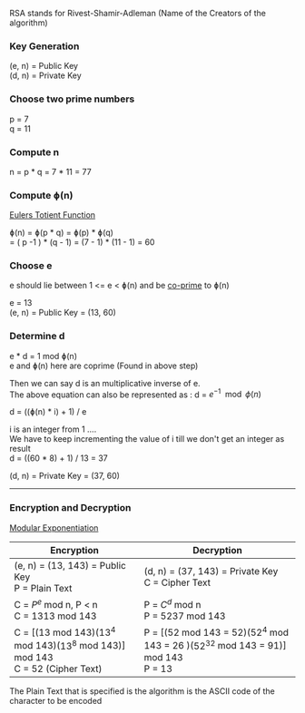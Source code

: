 RSA stands for Rivest-Shamir-Adleman (Name of the Creators of the algorithm)

### Key Generation

(e, n) = Public Key  
(d, n) = Private Key

### Choose two prime numbers

p = 7  
q = 11

### Compute n

n = p \* q = 7 \* 11 = 77

### Compute ɸ(n)

[Eulers Totient Function](Math%20Concepts/Eulers%20Totient%20Function.md)

ɸ(n) = ɸ(p \* q) = ɸ(p) \* ɸ(q)  
= ( p -1 ) \* (q - 1) = (7 - 1) \* (11 - 1) = 60

### Choose e

e should lie between 1 \<= e \< ɸ(n) and be [co-prime](Math%20Concepts/Relatively%20Prime%20%28Co-prime%29%20Numbers.md) to ɸ(n)

e = 13  
(e, n) = Public Key = (13, 60)

### Determine d

e * d = 1 mod ɸ(n)  
e and ɸ(n) here are coprime (Found in above step)

Then we can say d is an multiplicative inverse of e.  
The above equation can also be represented as : d = $e^{-1} \mod \phi(n)$

d = ((ɸ(n) * i) + 1) / e

i is an integer from 1 ....  
We have to keep incrementing the value of i till we don't get an integer as result  
d = ((60 * 8) + 1) / 13 = 37

(d, n) = Private Key = (37, 60)

---

### Encryption and Decryption

[Modular Exponentiation](Math%20Concepts/Modular%20Exponentiation.md)

| Encryption                                                                           | Decryption                                                                                |
| ------------------------------------------------------------------------------------ | ----------------------------------------------------------------------------------------- |
| (e, n) = (13, 143) = Public Key<br/>P = Plain Text                                    | (d, n) =  (37, 143) = Private Key<br/>C = Cipher Text                                      |
| C = $P^e$ mod n, P \< n<br/>C = 1313 mod 143                                          | P = $C^d$ mod n<br/>P = 5237 mod 143                                                       |
| C = \[(13 mod 143)($13^4$ mod 143)($13^8$ mod 143)\] mod 143<br/>C = 52 (Cipher Text) | P = \[(52 mod 143 = 52)($52^4$ mod 143 = 26 )($52^{32}$ mod 143 = 91)\] mod 143<br/>P = 13 |

The Plain Text that is specified is the algorithm is the ASCII code of the character to be encoded

